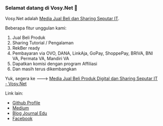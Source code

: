### Selamat datang di Vosy.Net 👋

Vosy.Net adalah [Media Jual Beli dan Sharing Seputar IT](https://vosy.net).

Beberapa fitur unggulan kami:

1. Jual Beli Produk
2. Sharing Tutorial / Pengalaman
3. RekBer ready
4. Pembayaran via OVO, DANA, LinkAja, GoPay, ShoppePay, BRIVA, BNI VA, Permata VA, Mandiri VA
5. Dapatkan komisi dengan program Affiliasi
6. Dan masih terus dikembangkan

Yuk, segera ke ---> [Media Jual Beli Produk Digital dan Sharing Seputar IT - Vosy.Net](https://vosy.net)

Link lain:
- [Github Profile](https://github.com/vosynet)
- [Medium](https://vosynet.medium.com)
- [Blog Journal Edu](http://journal.mhs.blog.mercubuana.ac.id)
- [Facebook](https://facebook.com/vosynet)
